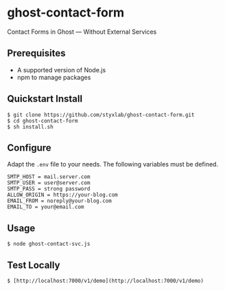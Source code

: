 # ghost-contact-form
Contact Forms in Ghost — Without External Services

## Prerequisites
- A supported version of Node.js
- npm to manage packages

## Quickstart Install

```
$ git clone https://github.com/styxlab/ghost-contact-form.git
$ cd ghost-contact-form
$ sh install.sh
```

## Configure

Adapt the `.env` file to your needs. The following variables must be defined.

```
SMTP_HOST = mail.server.com
SMTP_USER = user@server.com
SMTP_PASS = strong password
ALLOW_ORIGIN = https://your-blog.com
EMAIL_FROM = noreply@your-blog.com
EMAIL_TO = your@email.com
```

## Usage

```
$ node ghost-contact-svc.js
```

## Test Locally

```
$ [http://localhost:7000/v1/demo](http://localhost:7000/v1/demo)
```
